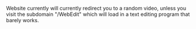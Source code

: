 Website currently will currently redirect you to a random video, unless you visit the subdomain "/WebEdit" which will load in a text editing program that barely works.
